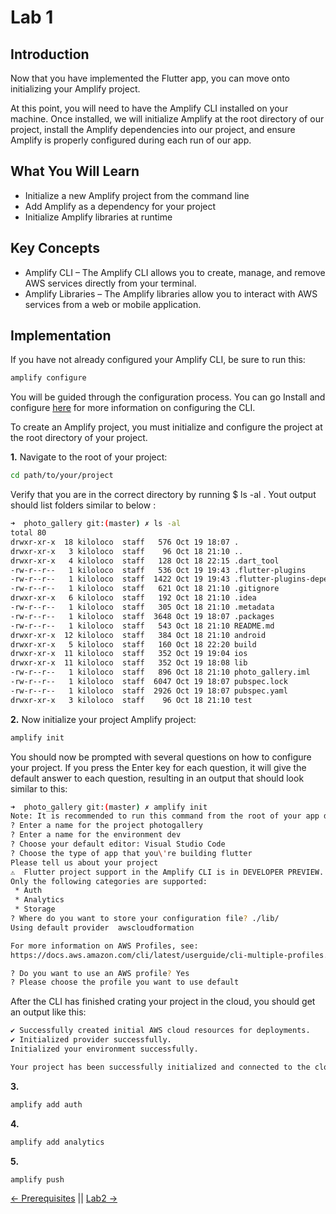 # Lab 1

## Introduction
Now that you have implemented the Flutter app, you can move onto initializing your Amplify project.

At this point, you will need to have the Amplify CLI installed on your machine. Once installed, we will initialize Amplify at the root directory of our project, install the Amplify dependencies into our project, and ensure Amplify is properly configured during each run of our app.

## What You Will Learn
* Initialize a new Amplify project from the command line
* Add Amplify as a dependency for your project
* Initialize Amplify libraries at runtime

## Key Concepts
* Amplify CLI – The Amplify CLI allows you to create, manage, and remove AWS services directly from your terminal.
* Amplify Libraries – The Amplify libraries allow you to interact with AWS services from a web or mobile application.

## Implementation

If you have not already configured your Amplify CLI, be sure to run this:
``` bash
amplify configure
```
You will be guided through the configuration process. You can go Install and configure [here](https://docs.amplify.aws/cli/start/install#option-2-follow-the-instructions) for more information on configuring the CLI.


To create an Amplify project, you must initialize and configure the project at the root directory of your project.

**1.** Navigate to the root of your project:

``` bash
cd path/to/your/project
```
Verify that you are in the correct directory by running $ ls -al . Yout output should list folders similar to below :

``` bash
➜  photo_gallery git:(master) ✗ ls -al
total 80
drwxr-xr-x  18 kiloloco  staff   576 Oct 19 18:07 .
drwxr-xr-x   3 kiloloco  staff    96 Oct 18 21:10 ..
drwxr-xr-x   4 kiloloco  staff   128 Oct 18 22:15 .dart_tool
-rw-r--r--   1 kiloloco  staff   536 Oct 19 19:43 .flutter-plugins
-rw-r--r--   1 kiloloco  staff  1422 Oct 19 19:43 .flutter-plugins-dependencies
-rw-r--r--   1 kiloloco  staff   621 Oct 18 21:10 .gitignore
drwxr-xr-x   6 kiloloco  staff   192 Oct 18 21:10 .idea
-rw-r--r--   1 kiloloco  staff   305 Oct 18 21:10 .metadata
-rw-r--r--   1 kiloloco  staff  3648 Oct 19 18:07 .packages
-rw-r--r--   1 kiloloco  staff   543 Oct 18 21:10 README.md
drwxr-xr-x  12 kiloloco  staff   384 Oct 18 21:10 android
drwxr-xr-x   5 kiloloco  staff   160 Oct 18 22:20 build
drwxr-xr-x  11 kiloloco  staff   352 Oct 19 19:04 ios
drwxr-xr-x  11 kiloloco  staff   352 Oct 19 18:08 lib
-rw-r--r--   1 kiloloco  staff   896 Oct 18 21:10 photo_gallery.iml
-rw-r--r--   1 kiloloco  staff  6047 Oct 19 18:07 pubspec.lock
-rw-r--r--   1 kiloloco  staff  2926 Oct 19 18:07 pubspec.yaml
drwxr-xr-x   3 kiloloco  staff    96 Oct 18 21:10 test
```

**2.** Now initialize your project Amplify project:
``` bash
amplify init
```
You should now be prompted with several questions on how to configure your project. If you press the Enter key for each question, it will give the default answer to each question, resulting in an output that should look similar to this:
``` bash
➜  photo_gallery git:(master) ✗ amplify init
Note: It is recommended to run this command from the root of your app directory
? Enter a name for the project photogallery
? Enter a name for the environment dev
? Choose your default editor: Visual Studio Code
? Choose the type of app that you\'re building flutter
Please tell us about your project
⚠️  Flutter project support in the Amplify CLI is in DEVELOPER PREVIEW.
Only the following categories are supported:
 * Auth
 * Analytics
 * Storage
? Where do you want to store your configuration file? ./lib/
Using default provider  awscloudformation

For more information on AWS Profiles, see:
https://docs.aws.amazon.com/cli/latest/userguide/cli-multiple-profiles.html

? Do you want to use an AWS profile? Yes
? Please choose the profile you want to use default
```
After the CLI has finished crating your project in the cloud, you should get an output like this:
``` bash
✔ Successfully created initial AWS cloud resources for deployments.
✔ Initialized provider successfully.
Initialized your environment successfully.

Your project has been successfully initialized and connected to the cloud!
```

**3.** 
``` bash
amplify add auth
```
**4.**
``` bash
amplify add analytics
```
**5.**
``` bash
amplify push
```

[<- Prerequisites](../prerequisites/README.md) || [Lab2 ->](../lab2/README.md) 

